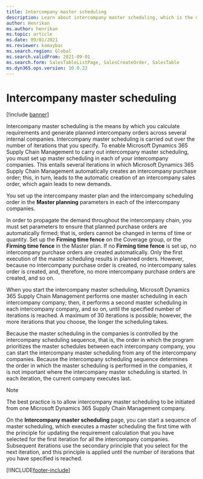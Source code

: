 ```yaml
---
title: Intercompany master scheduling
description: Learn about intercompany master scheduling, which is the means by which you calculate requirements and generate planned intercompany orders.
author: Henrikan
ms.author: henrikan
ms.topic: article
ms.date: 09/01/2021
ms.reviewer: kamaybac
ms.search.region: Global
ms.search.validFrom: 2021-09-01
ms.search.form: SalesTableListPage, SalesCreateOrder, SalesTable
ms.dyn365.ops.version: 10.0.22
---
```


# Intercompany master scheduling

[!include [banner](../../includes/banner.md)]

Intercompany master scheduling is the means by which you calculate requirements and generate planned intercompany orders across several internal companies. Intercompany master scheduling is carried out over the number of iterations that you specify. To enable Microsoft Dynamics 365 Supply Chain Management to carry out intercompany master scheduling, you must set up master scheduling in each of your intercompany companies. This entails several iterations in which Microsoft Dynamics 365 Supply Chain Management automatically creates an intercompany purchase order; this, in turn, leads to the automatic creation of an intercompany sales order, which again leads to new demands.

You set up the intercompany master plan and the intercompany scheduling order in the **Master planning** parameters in each of the intercompany companies.

In order to propagate the demand throughout the intercompany chain, you must set parameters to ensure that planned purchase orders are automatically firmed; that is, orders cannot be changed in terms of time or quantity. Set up the **Firming time fence** on the Coverage group, or the **Firming time fence** in the Master plan. If no **Firming time fence** is set up, no intercompany purchase orders are created automatically. Only the first execution of the master scheduling results in planned orders. However, because no intercompany purchase order is created, no intercompany sales order is created, and, therefore, no more intercompany purchase orders are created, and so on.

When you start the intercompany master scheduling, Microsoft Dynamics 365 Supply Chain Management performs one master scheduling in each intercompany company; then, it performs a second master scheduling in each intercompany company, and so on, until the specified number of iterations is reached. A maximum of 30 iterations is possible; however, the more iterations that you choose, the longer the scheduling takes.

Because the master scheduling in the companies is controlled by the intercompany scheduling sequence, that is, the order in which the program prioritizes the master schedules between each intercompany company, you can start the intercompany master scheduling from any of the intercompany companies. Because the intercompany scheduling sequence determines the order in which the master scheduling is performed in the companies, it is not important where the intercompany master scheduling is started. In each iteration, the current company executes last.

> [!NOTE]
> The best practice is to allow intercompany master scheduling to be initiated from one Microsoft Dynamics 365 Supply Chain Management company.

On the **Intercompany master scheduling** page, you can start a sequence of master scheduling, which executes a master scheduling the first time with the principle for updating the requirement calculation that you have selected for the first iteration for all the intercompany companies. Subsequent iterations use the secondary principle that you select for the next iteration, and this principle is applied until the number of iterations that you have specified is reached.

[!INCLUDE[footer-include](../../includes/footer-banner.md)]
